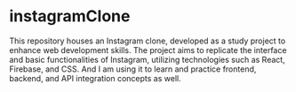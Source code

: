 # instagramClone

This repository houses an Instagram clone, developed as a study project to enhance web development skills. The project aims to replicate the interface and basic functionalities of Instagram, utilizing technologies such as React, Firebase, and CSS. And I am using it to learn and practice frontend, backend, and API integration concepts as well.
